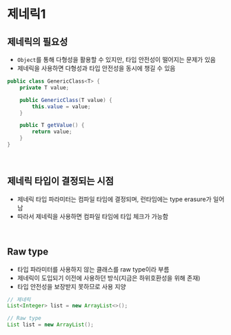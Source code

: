 # 제네릭1

## 제네릭의 필요성
- `Object`를 통해 다형성을 활용할 수 있지만, 타입 안전성이 떨어지는 문제가 있음
- 제네릭을 사용하면 다형성과 타입 안전성을 동시에 챙길 수 있음

```java
public class GenericClass<T> {
    private T value;

    public GenericClass(T value) {
        this.value = value;
    }

    public T getValue() {
        return value;
    }
}
```

<br>

## 제네릭 타입이 결정되는 시점
- 제네릭 타입 파라미터는 컴파일 타임에 결정되며, 런타임에는 type erasure가 일어남
- 따라서 제네릭을 사용하면 컴파일 타임에 타입 체크가 가능함

<br>

## Raw type
- 타입 파라미터를 사용하지 않는 클래스를 raw type이라 부름
- 제네릭이 도입되기 이전에 사용하던 방식(지금은 하위호환성을 위해 존재)
- 타입 안전성을 보장받지 못하므로 사용 지양

```java
// 제네릭
List<Integer> list = new ArrayList<>();

// Raw type
List list = new ArrayList();
```